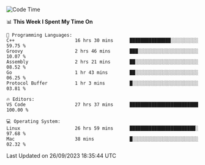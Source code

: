 
<!--START_SECTION:waka-->
![Code Time](http://img.shields.io/badge/Code%20Time-1%2C162%20hrs%2034%20mins-blue)

📊 **This Week I Spent My Time On** 

```text
💬 Programming Languages: 
C++                      16 hrs 30 mins      ███████████████░░░░░░░░░░   59.75 % 
Groovy                   2 hrs 46 mins       ███░░░░░░░░░░░░░░░░░░░░░░   10.07 % 
Assembly                 2 hrs 21 mins       ██░░░░░░░░░░░░░░░░░░░░░░░   08.52 % 
Go                       1 hr 43 mins        ██░░░░░░░░░░░░░░░░░░░░░░░   06.25 % 
Protocol Buffer          1 hr 3 mins         █░░░░░░░░░░░░░░░░░░░░░░░░   03.81 % 

🔥 Editors: 
VS Code                  27 hrs 37 mins      █████████████████████████   100.00 % 

💻 Operating System: 
Linux                    26 hrs 59 mins      ████████████████████████░   97.68 % 
Mac                      38 mins             █░░░░░░░░░░░░░░░░░░░░░░░░   02.32 % 
```


 Last Updated on 26/09/2023 18:35:44 UTC
<!--END_SECTION:waka-->

